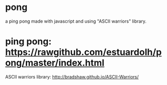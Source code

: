 pong
====

a ping pong made with javascript and using "ASCII warriors" library.

ping pong: https://rawgithub.com/estuardolh/pong/master/index.html
====
ASCII warriors library: http://bradshaw.github.io/ASCII-Warriors/
